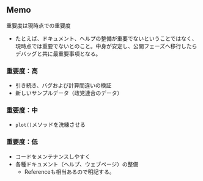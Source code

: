 ## Memo

重要度は現時点での重要度

* たとえば、ドキュメント、ヘルプの整備が重要でないということではなく、現時点では重要でないとのこと。中身が安定し、公開フェーズへ移行したらデバッグと共に最重要事項となる。

### 重要度：高

* 引き続き、バグおよび計算間違いの検証
* 新しいサンプルデータ（政党連合のデータ）

### 重要度：中

* `plot()`メソッドを洗練させる

### 重要度：低

* コードをメンテナンスしやすく
* 各種ドキュメント（ヘルプ、ウェブページ）の整備
   * Referenceも相当あるので明記する。
